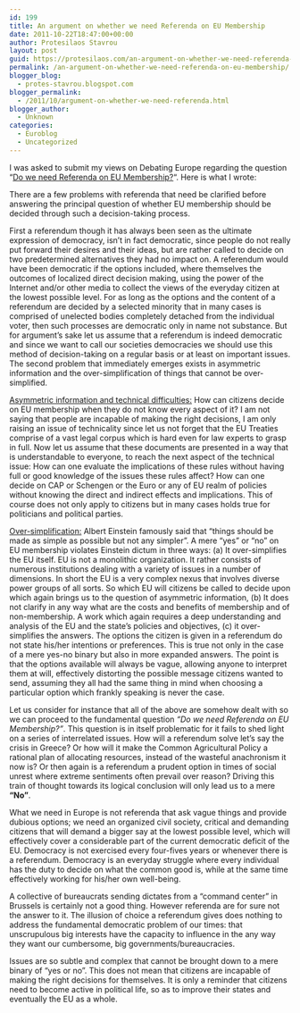 ```yaml
---
id: 199
title: An argument on whether we need Referenda on EU Membership
date: 2011-10-22T18:47:00+00:00
author: Protesilaos Stavrou
layout: post
guid: https://protesilaos.com/an-argument-on-whether-we-need-referenda-on-eu-membership/
permalink: /an-argument-on-whether-we-need-referenda-on-eu-membership/
blogger_blog:
  - protes-stavrou.blogspot.com
blogger_permalink:
  - /2011/10/argument-on-whether-we-need-referenda.html
blogger_author:
  - Unknown
categories:
  - Euroblog
  - Uncategorized
---
```

I was asked to submit my views on Debating Europe regarding the question &#8220;[Do we need Referenda on EU Membership?](http://www.debatingeurope.eu/2011/10/19/do-we-need-referenda-on-eu-membership/)&#8220;. Here is what I wrote:

There are a few problems with referenda that need be clarified before answering the principal question of whether EU membership should be decided through such a decision-taking process. 

First a referendum though it has always been seen as the ultimate expression of democracy, isn&#8217;t in fact democratic, since people do not really put forward their desires and their ideas, but are rather called to decide on two predetermined alternatives they had no impact on. A referendum would have been democratic if the options included, where themselves the outcomes of localized direct decision making, using the power of the Internet and/or other media to collect the views of the everyday citizen at the lowest possible level. For as long as the options and the content of a referendum are decided by a selected minority that in many cases is comprised of unelected bodies completely detached from the individual voter, then such processes are democratic only in name not substance. But for argument&#8217;s sake let us assume that a referendum is indeed democratic and since we want to call our societies democracies we should use this method of decision-taking on a regular basis or at least on important issues. The second problem that immediately emerges exists in asymmetric information and the over-simplification of things that cannot be over-simplified.

<u>Asymmetric information and technical difficulties:</u> How can citizens decide on EU membership when they do not know every aspect of it? I am not saying that people are incapable of making the right decisions, I am only raising an issue of technicality since let us not forget that the EU Treaties comprise of a vast legal corpus which is hard even for law experts to grasp in full. Now let us assume that these documents are presented in a way that is understandable to everyone, to reach the next aspect of the technical issue: How can one evaluate the implications of these rules without having full or good knowledge of the issues these rules affect? How can one decide on CAP or Schengen or the Euro or any of EU realm of policies without knowing the direct and indirect effects and implications. This of course does not only apply to citizens but in many cases holds true for politicians and political parties.

<u>Over-simplification:</u> Albert Einstein famously said that &#8220;things should be made as simple as possible but not any simpler&#8221;. A mere &#8220;yes&#8221; or &#8220;no&#8221; on EU membership violates Einstein dictum in three ways: (a) It over-simplifies the EU itself. EU is not a monolithic organization. It rather consists of numerous institutions dealing with a variety of issues in a number of dimensions. In short the EU is a very complex nexus that involves diverse power groups of all sorts. So which EU will citizens be called to decide upon which again brings us to the question of asymmetric information, (b) It does not clarify in any way what are the costs and benefits of membership and of non-membership. A work which again requires a deep understanding and analysis of the EU and the state&#8217;s policies and objectives, (c) it over-simplifies the answers. The options the citizen is given in a referendum do not state his/her intentions or preferences. This is true not only in the case of a mere yes-no binary but also in more expanded answers. The point is that the options available will always be vague, allowing anyone to interpret them at will, effectively distorting the possible message citizens wanted to send, assuming they all had the same thing in mind when choosing a particular option which frankly speaking is never the case.

Let us consider for instance that all of the above are somehow dealt with so we can proceed to the fundamental question _&#8220;Do we need Referenda on EU Membership?&#8221;_. This question is in itself problematic for it fails to shed light on a series of interrelated issues. How will a referendum solve let&#8217;s say the crisis in Greece? Or how will it make the Common Agricultural Policy a rational plan of allocating resources, instead of the wasteful anachronism it now is? Or then again is a referendum a prudent option in times of social unrest where extreme sentiments often prevail over reason? Driving this train of thought towards its logical conclusion will only lead us to a mere **&#8220;No&#8221;**.

What we need in Europe is not referenda that ask vague things and provide dubious options; we need an organized civil society, critical and demanding citizens that will demand a bigger say at the lowest possible level, which will effectively cover a considerable part of the current democratic deficit of the EU. Democracy is not exercised every four-fives years or whenever there is a referendum. Democracy is an everyday struggle where every individual has the duty to decide on what the common good is, while at the same time effectively working for his/her own well-being. 

A collective of bureaucrats sending dictates from a &#8220;command center&#8221; in Brussels is certainly not a good thing. However referenda are for sure not the answer to it. The illusion of choice a referendum gives does nothing to address the fundamental democratic problem of our times: that unscrupulous big interests have the capacity to influence in the any way they want our cumbersome, big governments/bureaucracies.

Issues are so subtle and complex that cannot be brought down to a mere binary of &#8220;yes or no&#8221;. This does not mean that citizens are incapable of making the right decisions for themselves. It is only a reminder that citizens need to become active in political life, so as to improve their states and eventually the EU as a whole.